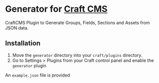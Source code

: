 # Generator for [Craft CMS](http://buildwithcraft.com/)

CraftCMS Plugin to Generate Groups, Fields, Sections and Assets from JSON data.

## Installation
1. Move the `generator` directory into your `craft/plugins` directory.
2. Go to Settings &gt; Plugins from your Craft control panel and enable the `generator` plugin

An `example.json` file is provided
